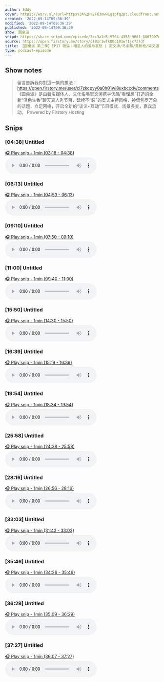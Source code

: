 ```yaml
---
author: Eddy
cover: https://wsrv.nl/?url=https%3A%2F%2Fd3mww1g1pfq2pt.cloudfront.net%2FAvatar%2Fcl7zkcpvy0a0h01wi8uxbccdv%2F1666234585141.jpg&w=200&h=200
created: '2022-09-14T09:36:39'
modified: '2022-09-14T09:36:39'
published: '2022-09-14T09:36:39'
show: 圆桌派
snipd: https://share.snipd.com/episode/3cc3a1d5-9764-4358-960f-8867907e8d80
source: https://open.firstory.me/story/cl81r1wfk00o101wf1jc72ldf
title: 【圆桌派 第二季】EP17 吸猫：喵星人的爱与哀愁 | 窦文涛/马未都/黄枪枪/梁文道/蒋方舟 | 优酷纪实 YOUKU DOCUMENTARY
type: podcast-episode
---
```



## Show notes
> 留言告訴我你對這一集的想法：  https://open.firstory.me/user/cl7zkcpvy0a0h01wi8uxbccdv/comments   《圆桌派》是由著名媒体人、文化名嘴窦文涛携手优酷“看理想”打造的全新“活色生香”聊天真人秀节目，延续不“装”的窦式主持风格，神侃包罗万象的话题，立足网络，开启全新的“谈论+互动”节目模式，场景多变，嘉宾流动。
> Powered by  Firstory Hosting

## Snips
### [04:38] Untitled
[🎧 Play snip - 1min️ (03:18 - 04:38)](https://share.snipd.com/snip/2b3d56df-360a-45f4-a157-bd024a05b525)
<audio controls> <source src="https://backend.endpoints.firstory-709db.cloud.goog/play.mp3?url=https%3A%2F%2Fd3mww1g1pfq2pt.cloudfront.net%2FRecord%2Fcl7zkcpvy0a0h01wi8uxbccdv%2Fcl81r1wfk00o201wf6o2zcgks.mp3%3Fv%3D1663167712307#t=03:18,04:38"> </audio>
### [06:13] Untitled
[🎧 Play snip - 1min️ (04:53 - 06:13)](https://share.snipd.com/snip/fd2185de-cf1f-45c0-98bd-a6d4d5cf0959)
<audio controls> <source src="https://backend.endpoints.firstory-709db.cloud.goog/play.mp3?url=https%3A%2F%2Fd3mww1g1pfq2pt.cloudfront.net%2FRecord%2Fcl7zkcpvy0a0h01wi8uxbccdv%2Fcl81r1wfk00o201wf6o2zcgks.mp3%3Fv%3D1663167712307#t=04:53,06:13"> </audio>
### [09:10] Untitled
[🎧 Play snip - 1min️ (07:50 - 09:10)](https://share.snipd.com/snip/6e343f63-66d7-4911-a83b-c7f6d12c95e0)
<audio controls> <source src="https://backend.endpoints.firstory-709db.cloud.goog/play.mp3?url=https%3A%2F%2Fd3mww1g1pfq2pt.cloudfront.net%2FRecord%2Fcl7zkcpvy0a0h01wi8uxbccdv%2Fcl81r1wfk00o201wf6o2zcgks.mp3%3Fv%3D1663167712307#t=07:50,09:10"> </audio>
### [11:00] Untitled
[🎧 Play snip - 1min️ (09:40 - 11:00)](https://share.snipd.com/snip/f21f9cd1-84c2-4ef0-9ebc-81e4c325a1ed)
<audio controls> <source src="https://backend.endpoints.firstory-709db.cloud.goog/play.mp3?url=https%3A%2F%2Fd3mww1g1pfq2pt.cloudfront.net%2FRecord%2Fcl7zkcpvy0a0h01wi8uxbccdv%2Fcl81r1wfk00o201wf6o2zcgks.mp3%3Fv%3D1663167712307#t=09:40,11:00"> </audio>
### [15:50] Untitled
[🎧 Play snip - 1min️ (14:30 - 15:50)](https://share.snipd.com/snip/c3e94b69-fa05-4c7c-8c0d-6138273693de)
<audio controls> <source src="https://backend.endpoints.firstory-709db.cloud.goog/play.mp3?url=https%3A%2F%2Fd3mww1g1pfq2pt.cloudfront.net%2FRecord%2Fcl7zkcpvy0a0h01wi8uxbccdv%2Fcl81r1wfk00o201wf6o2zcgks.mp3%3Fv%3D1663167712307#t=14:30,15:50"> </audio>
### [16:39] Untitled
[🎧 Play snip - 1min️ (15:19 - 16:39)](https://share.snipd.com/snip/b2013089-dbcb-46c7-a02d-2cd78719125f)
<audio controls> <source src="https://backend.endpoints.firstory-709db.cloud.goog/play.mp3?url=https%3A%2F%2Fd3mww1g1pfq2pt.cloudfront.net%2FRecord%2Fcl7zkcpvy0a0h01wi8uxbccdv%2Fcl81r1wfk00o201wf6o2zcgks.mp3%3Fv%3D1663167712307#t=15:19,16:39"> </audio>
### [19:54] Untitled
[🎧 Play snip - 1min️ (18:34 - 19:54)](https://share.snipd.com/snip/353e0f16-6992-44c8-846c-cccedc8585e3)
<audio controls> <source src="https://backend.endpoints.firstory-709db.cloud.goog/play.mp3?url=https%3A%2F%2Fd3mww1g1pfq2pt.cloudfront.net%2FRecord%2Fcl7zkcpvy0a0h01wi8uxbccdv%2Fcl81r1wfk00o201wf6o2zcgks.mp3%3Fv%3D1663167712307#t=18:34,19:54"> </audio>
### [25:58] Untitled
[🎧 Play snip - 1min️ (24:38 - 25:58)](https://share.snipd.com/snip/de02c8bc-299b-4bd0-a3c5-4e94c88bae1b)
<audio controls> <source src="https://backend.endpoints.firstory-709db.cloud.goog/play.mp3?url=https%3A%2F%2Fd3mww1g1pfq2pt.cloudfront.net%2FRecord%2Fcl7zkcpvy0a0h01wi8uxbccdv%2Fcl81r1wfk00o201wf6o2zcgks.mp3%3Fv%3D1663167712307#t=24:38,25:58"> </audio>
### [28:16] Untitled
[🎧 Play snip - 1min️ (26:56 - 28:16)](https://share.snipd.com/snip/6e1beca0-a6d3-4963-92b8-e3130556942a)
<audio controls> <source src="https://backend.endpoints.firstory-709db.cloud.goog/play.mp3?url=https%3A%2F%2Fd3mww1g1pfq2pt.cloudfront.net%2FRecord%2Fcl7zkcpvy0a0h01wi8uxbccdv%2Fcl81r1wfk00o201wf6o2zcgks.mp3%3Fv%3D1663167712307#t=26:56,28:16"> </audio>
### [33:03] Untitled
[🎧 Play snip - 1min️ (31:43 - 33:03)](https://share.snipd.com/snip/8721ec35-b293-4764-81c6-119be64d1cb9)
<audio controls> <source src="https://backend.endpoints.firstory-709db.cloud.goog/play.mp3?url=https%3A%2F%2Fd3mww1g1pfq2pt.cloudfront.net%2FRecord%2Fcl7zkcpvy0a0h01wi8uxbccdv%2Fcl81r1wfk00o201wf6o2zcgks.mp3%3Fv%3D1663167712307#t=31:43,33:03"> </audio>
### [35:46] Untitled
[🎧 Play snip - 1min️ (34:26 - 35:46)](https://share.snipd.com/snip/d58f2bcf-b2fa-4991-9763-790a7687dac6)
<audio controls> <source src="https://backend.endpoints.firstory-709db.cloud.goog/play.mp3?url=https%3A%2F%2Fd3mww1g1pfq2pt.cloudfront.net%2FRecord%2Fcl7zkcpvy0a0h01wi8uxbccdv%2Fcl81r1wfk00o201wf6o2zcgks.mp3%3Fv%3D1663167712307#t=34:26,35:46"> </audio>
### [36:29] Untitled
[🎧 Play snip - 1min️ (35:09 - 36:29)](https://share.snipd.com/snip/a9583602-3eab-4aba-9cc7-191ccfc91875)
<audio controls> <source src="https://backend.endpoints.firstory-709db.cloud.goog/play.mp3?url=https%3A%2F%2Fd3mww1g1pfq2pt.cloudfront.net%2FRecord%2Fcl7zkcpvy0a0h01wi8uxbccdv%2Fcl81r1wfk00o201wf6o2zcgks.mp3%3Fv%3D1663167712307#t=35:09,36:29"> </audio>
### [37:27] Untitled
[🎧 Play snip - 1min️ (36:07 - 37:27)](https://share.snipd.com/snip/0dbb29ed-18e6-40f1-9de7-9203641fb34c)
<audio controls> <source src="https://backend.endpoints.firstory-709db.cloud.goog/play.mp3?url=https%3A%2F%2Fd3mww1g1pfq2pt.cloudfront.net%2FRecord%2Fcl7zkcpvy0a0h01wi8uxbccdv%2Fcl81r1wfk00o201wf6o2zcgks.mp3%3Fv%3D1663167712307#t=36:07,37:27"> </audio>
